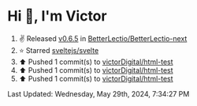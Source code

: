 <h1>Hi 👋, I'm Victor </h1>

<!--RECENT_ACTIVITY:start-->
1. ✌️ Released [v0.6.5](https://github.com/BetterLectio/BetterLectio-next/releases/tag/v0.6.5) in [BetterLectio/BetterLectio-next](https://github.com/BetterLectio/BetterLectio-next)<br>
2. ⭐ Starred [sveltejs/svelte](https://github.com/sveltejs/svelte)<br>
3. ⬆️ Pushed 1 commit(s) to [victorDigital/html-test](https://github.com/victorDigital/html-test)<br>
4. ⬆️ Pushed 1 commit(s) to [victorDigital/html-test](https://github.com/victorDigital/html-test)<br>
5. ⬆️ Pushed 1 commit(s) to [victorDigital/html-test](https://github.com/victorDigital/html-test)<br>
<!--RECENT_ACTIVITY:end-->

<!--RECENT_ACTIVITY:last_update-->
Last Updated: Wednesday, May 29th, 2024, 7:34:27 PM
<!--RECENT_ACTIVITY:last_update_end-->
